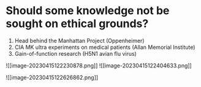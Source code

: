 #  Should some knowledge not be sought on ethical grounds?
1. Head behind the Manhattan Project (Oppenheimer)
2. CIA MK ultra experiments on medical patients (Allan Memorial Institute)
3. Gain-of-function research (H5N1 avian flu virus)

![[image-20230415122230878.png]]
![[image-20230415122404633.png]]

![[image-20230415122626862.png]]

